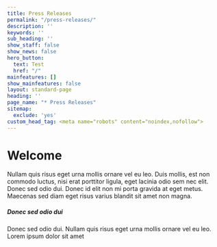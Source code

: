 ```yaml
---
title: Press Releases
permalink: "/press-releases/"
description: ''
keywords: ''
sub_heading: ''
show_staff: false
show_news: false
hero_button:
  text: Test
  href: "/"
mainfeatures: []
show_mainfeatures: false
layout: standard-page
heading: ''
page_name: "* Press Releases"
sitemap:
  exclude: 'yes'
custom_head_tag: <meta name="robots" content="noindex,nofollow">
---
```

# Welcome
Nullam quis risus eget urna mollis ornare vel eu leo. Duis mollis, est non commodo luctus, nisi erat porttitor ligula, eget lacinia odio sem nec elit. Donec sed odio dui. Donec id elit non mi porta gravida at eget metus. Maecenas sed diam eget risus varius blandit sit amet non magna.

##### Donec sed odio dui
Donec sed odio dui. Nullam quis risus eget urna mollis ornare vel eu leo. Lorem ipsum dolor sit amet
